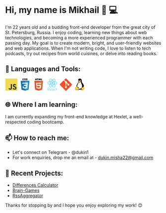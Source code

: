 # Hi, my name is Mikhail 👋 :computer:

I'm 22 years old and a budding front-end developer from the great city of St. Petersburg, Russia. I enjoy coding, learning new things about web technologies, and becoming a more experienced programmer with each passing day. My goal is to create modern, bright, and user-friendly websites and web applications.
When I'm not writing code, I love to listen to tech podcasts, try out recipes from world cuisines, or delve into reading books.

## :rocket: Languages and Tools:
<p align="left">
  <img src="https://raw.githubusercontent.com/devicons/devicon/master/icons/javascript/javascript-original.svg" alt="javascript" width="40" height="40" />
  <img src="https://raw.githubusercontent.com/devicons/devicon/master/icons/css3/css3-original-wordmark.svg" alt="css3" width="40" height="40" />
  <img src="https://raw.githubusercontent.com/devicons/devicon/master/icons/html5/html5-original-wordmark.svg" alt="html5" width="40" height="40" />
  <img src="https://raw.githubusercontent.com/devicons/devicon/master/icons/react/react-original-wordmark.svg" alt="react" width="40" height="40" />
  <img src="https://raw.githubusercontent.com/devicons/devicon/master/icons/git/git-original.svg" alt="git" width="40" height="40" />
  <img src="https://raw.githubusercontent.com/devicons/devicon/master/icons/linux/linux-original.svg" alt="linux" width="40" height="40" />
</p>

## 🌐 Where I am learning:
I am currently expanding my front-end knowledge at Hexlet, a well-respected coding bootcamp.

## 📫 How to reach me:
- Let's connect on Telegram - @dukin1
- For work enquiries, drop me an email at - dukin.misha22@gmail.com

## :muscle: Recent Projects:
- [Differences Calculator](https://github.com/duker221/frontend-project-46)
- [Brain-Games](https://github.com/duker221/frontend-project-44)
- [RssAggregator](https://github.com/duker221/frontend-project-11)


Thanks for stopping by and I hope you enjoy exploring my work! 😊
